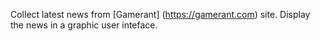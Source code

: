Collect latest news from [Gamerant] (https://gamerant.com) site.
Display the news in a graphic user inteface.
